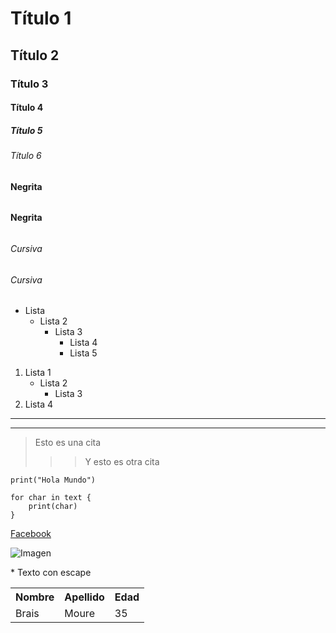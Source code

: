 # Título 1
## Título 2
### Título 3
#### Título 4
##### Título 5
###### Título 6
**Negrita**
######
__Negrita__
######
*Cursiva*
######
_Cursiva_
######
* Lista
   * Lista 2
      + Lista 3
         + Lista 4 
         + Lista 5
1. Lista 1
   - Lista 2
     - Lista 3
2. Lista 4

***
---

> Esto es una cita
>
>>> Y esto es otra cita 

`print("Hola Mundo")`

~~~
for char in text {
    print(char)
}
~~~
[Facebook](https://www.facebook.com/)

![Imagen](https://wally.walker.co.uk/images/wally-wave.jpg)

\* Texto con escape


<table>
    <tr>
        <th>Nombre</th>
        <th>Apellido</th>
        <th>Edad</th>
    </tr>
    <tr>
        <td>Brais</td>
        <td>Moure</td>
        <td>35</td>
    </tr>
</table>
